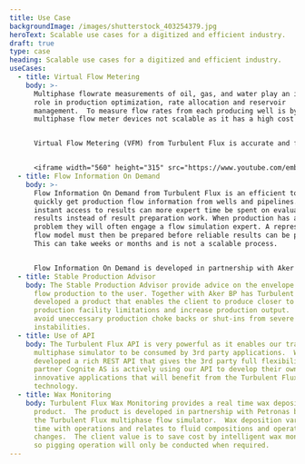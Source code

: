 ```yaml
---
title: Use Case
backgroundImage: /images/shutterstock_403254379.jpg
heroText: Scalable use cases for a digitized and efficient industry.
draft: true
type: case
heading: Scalable use cases for a digitized and efficient industry.
useCases:
  - title: Virtual Flow Metering
    body: >-
      Multiphase flowrate measurements of oil, gas, and water play an important
      role in production optimization, rate allocation and reservoir
      management.  To measure flow rates from each producing well is by
      multiphase flow meter devices not scalable as it has a high cost impact.


      Virtual Flow Metering (VFM) from Turbulent Flux is accurate and field scalable that estimate oil, gas and water flowrates produced from wells without measuring them directly. The technology is self-maintained by a hybrid physics and data driven model with unique auto-calibration routines so it will output accurate results at any point in time as the well production changes.  The VFM is field proven by multiple clients and can be expanded to also include virtual shut-in/start-up or ramp-down/ramp-up of well production. 


      <iframe width="560" height="315" src="https://www.youtube.com/embed/jVXCxeBNCIU" frameborder="0" allow="accelerometer; autoplay; encrypted-media; gyroscope; picture-in-picture" allowfullscreen></iframe>
  - title: Flow Information On Demand
    body: >-
      Flow Information On Demand from Turbulent Flux is an efficient tool to
      quickly get production flow information from wells and pipelines. With
      instant access to results can more expert time be spent on evaluating
      results instead of result preparation work. When production has a flow
      problem they will often engage a flow simulation expert. A representative
      flow model must then be prepared before reliable results can be produced.
      This can take weeks or months and is not a scalable process.


      Flow Information On Demand is developed in partnership with Aker BP that provide production flow insights into planned production, impact from system modifications, and troubleshoot production incidents. The software maps out flow effects from production slugging and system start-ups that can cause production downtime or reduce production volumes. Wells and pipeline models can upfront be easily created, modified and connected to production data in an user friendly web interface. Models can be revised and published to operations where valuable flow information can be displayed in existing production dashboards with one-click functionality. Calculated flow parameters can automatically be compared with corresponding production reference data for validation purposes.
  - title: Stable Production Advisor
    body: The Stable Production Advisor provide advice on the envelope of stable
      flow production to the user. Together with Aker BP has Turbulent Flux
      developed a product that enables the client to produce closer to
      production facility limitations and increase production output.  This will
      avoid uneccessary production choke backs or shut-ins from severe
      instabilities.
  - title: Use of API
    body: The Turbulent Flux API is very powerful as it enables our transient
      multiphase simulator to be consumed by 3rd party applications.  We have
      developed a rich REST API that gives the 3rd party full flexibility. Our
      partner Cognite AS is actively using our API to develop their own
      innovative applications that will benefit from the Turbulent Flux
      technology.
  - title: Wax Monitoring
    body: Turbulent Flux Wax Monitoring provides a real time wax deposition
      product.  The product is developed in partnership with Petronas based on
      the Turbulent Flux multiphase flow simulator.  Wax deposition varies over
      time with operations and relates to fluid compositions and operational
      changes.  The client value is to save cost by intelligent wax monitoring
      so pigging operation will only be conducted when required.
---
```

